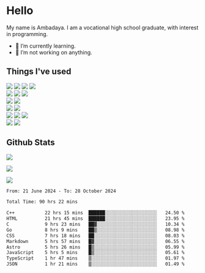 # Hello

My name is Ambadaya. I am a vocational high school graduate, with interest in programming.

- 🌱 I’m currently learning.
- 🔭 I’m not working on anything.

## Things I've used
<p>
  <img src="https://img.shields.io/badge/HTML5-E34F26?style=for-the-badge&logo=html5&logoColor=white" />
  <img src="https://img.shields.io/badge/CSS-1572B6?style=for-the-badge&logo=css3&logoColor=white" />
  <img src="https://img.shields.io/badge/JavaScript-323330?style=for-the-badge&logo=javascript&logoColor=F7DF1E" />
  <img src="https://img.shields.io/badge/C%23-5C2D91?style=for-the-badge&logo=csharp&logoColor=white" />
  <br />
  <img src="https://img.shields.io/badge/Express%20js-000000?style=for-the-badge&logo=express&logoColor=white" />
  <img src="https://img.shields.io/badge/Jest-C21325?style=for-the-badge&logo=jest&logoColor=white" />
  <img src="https://img.shields.io/badge/React-61DAFB?logo=react&logoColor=000&style=for-the-badge">
  <br />
  <img src="https://img.shields.io/badge/Sass-CC6699?style=for-the-badge&logo=sass&logoColor=white" />
  <img src="https://img.shields.io/badge/Tailwind%20CSS-06B6D4?logo=tailwindcss&logoColor=fff&style=for-the-badge" />
  <br />
  <img src="https://img.shields.io/badge/SQL%20Server-CC2927?style=for-the-badge&logo=microsoft%20sql%20server&logoColor=white" />
  <img src="https://img.shields.io/badge/Apache-D22128?style=for-the-badge&logo=Apache&logoColor=white" />
  <br />
  <img src="https://img.shields.io/badge/Node%20js-339933?style=for-the-badge&logo=nodedotjs&logoColor=white" />
  <img src="https://img.shields.io/badge/pnpm-yellow?style=for-the-badge&logo=pnpm&logoColor=white" />
  <img src="https://img.shields.io/badge/GIT-E44C30?style=for-the-badge&logo=git&logoColor=white" />
  <br />
  <img src="https://img.shields.io/badge/VSCode-0078D4?style=for-the-badge&logo=visual%20studio%20code&logoColor=white" />
  <img src="https://img.shields.io/badge/Visual_Studio-5C2D91?style=for-the-badge&logo=visual%20studio&logoColor=white" />
</p>

## Github Stats
![](https://komarev.com/ghpvc/?username=vorkey&color=41B883&style=for-the-badge)

![](https://github-readme-stats.vercel.app/api?username=vorkey&show_icons=true&theme=vue-dark&include_all_commits=true&count_private=true)

![](https://github-readme-stats.vercel.app/api/top-langs/?username=vorkey&theme=vue-dark&count_private=true&langs_count=6&size_weight=0.75&count_weight=0.25&layout=compact)

<!-- 
- 👯 I’m looking to collaborate on ... 
- 🤔 I’m looking for help with ...
- 💬 Ask me about ...
- 📫 How to reach me: ...
- 😄 Pronouns: ...
- ⚡ Fun fact: ... -->

<!--START_SECTION:waka-->

```txt
From: 21 June 2024 - To: 28 October 2024

Total Time: 90 hrs 22 mins

C++           22 hrs 15 mins  ██████░░░░░░░░░░░░░░░░░░░   24.50 %
HTML          21 hrs 45 mins  ██████░░░░░░░░░░░░░░░░░░░   23.95 %
C             9 hrs 23 mins   ██▓░░░░░░░░░░░░░░░░░░░░░░   10.34 %
Go            8 hrs 9 mins    ██▒░░░░░░░░░░░░░░░░░░░░░░   08.98 %
CSS           7 hrs 18 mins   ██░░░░░░░░░░░░░░░░░░░░░░░   08.03 %
Markdown      5 hrs 57 mins   █▓░░░░░░░░░░░░░░░░░░░░░░░   06.55 %
Astro         5 hrs 26 mins   █▒░░░░░░░░░░░░░░░░░░░░░░░   05.99 %
JavaScript    5 hrs 5 mins    █▒░░░░░░░░░░░░░░░░░░░░░░░   05.61 %
TypeScript    1 hr 47 mins    ▒░░░░░░░░░░░░░░░░░░░░░░░░   01.97 %
JSON          1 hr 21 mins    ▒░░░░░░░░░░░░░░░░░░░░░░░░   01.49 %
```

<!--END_SECTION:waka-->
